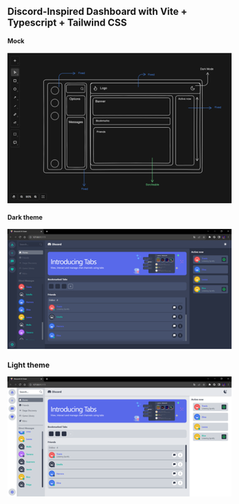 ## Discord-Inspired Dashboard with Vite + Typescript + Tailwind CSS

#### Mock

![Mock](./mock.png)

#### Dark theme

![Dark mode](./dark-theme.png)

### Light theme

![Light mode](./light-theme.png)
